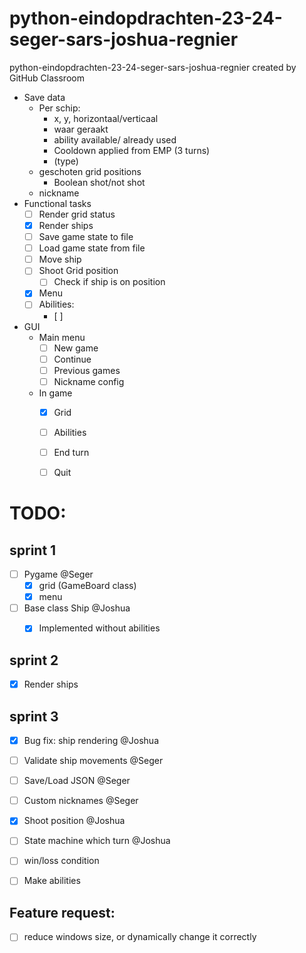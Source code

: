 # python-eindopdrachten-23-24-seger-sars-joshua-regnier
python-eindopdrachten-23-24-seger-sars-joshua-regnier created by GitHub Classroom


- Save data
	- Per schip:
		- x, y, horizontaal/verticaal
		- waar geraakt
		- ability available/ already used
		- Cooldown applied from EMP (3 turns)
		- (type)
	- geschoten grid positions
		- Boolean shot/not shot
	- nickname
- Functional tasks
	- [ ] Render grid status
	- [x] Render ships
	- [ ] Save game state to file
	- [ ] Load game state from file
	- [ ] Move ship
	- [ ] Shoot Grid position
		- [ ] Check if ship is on position
	- [x] Menu
	- [ ] Abilities:
		- [ ] 
- GUI
	- Main menu
		- [ ] New game
		- [ ] Continue
		- [ ] Previous games
		- [ ] Nickname config
	- In game
		- [x] Grid
		- [ ] Abilities
		- [ ] End turn
		- [ ] Quit


# TODO:
## sprint 1
- [ ] Pygame @Seger
	- [x] grid (GameBoard class)
	- [x] menu
- [ ] Base class Ship @Joshua
	- [x] Implemented without abilities


## sprint 2
- [x] Render ships

## sprint 3
- [x] Bug fix: ship rendering @Joshua
- [ ] Validate ship movements @Seger
- [ ] Save/Load JSON @Seger
- [ ] Custom nicknames @Seger
- [x] Shoot position @Joshua
- [ ] State machine which turn @Joshua
- [ ] win/loss condition
- [ ] Make abilities


## Feature request:
- [ ] reduce windows size, or dynamically change it correctly
